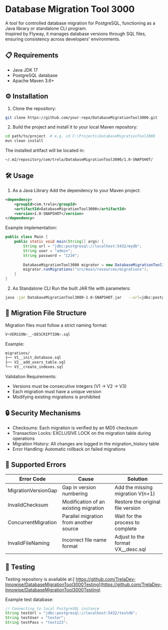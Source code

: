 
# Database Migration Tool 3000

A tool for controlled database migration for PostgreSQL, functioning as a Java library or standalone CLI program.  
Inspired by Flyway, it manages database versions through SQL files, ensuring consistency across developers' environments.

## 📋 Requirements
- Java JDK 17
- PostgreSQL database 
- Apache Maven 3.6+

## ⚙️ Installation
1. Clone the repository:
```bash
git clone https://github.com/your-repo/DatabaseMigrationTool3000.git
```

2. Build the project and install it to your local Maven repository:
```bash
cd path/to/project  # e.g. cd C:\Projects\DatabaseMigrationTool3000
mvn clean install
```

The installed artifact will be located in:
```bash
~/.m2/repository/com/trela/DatabaseMigrationTool3000/1.0-SNAPSHOT/
```

## 🛠️ Usage
1. As a Java Library
Add the dependency to your Maven project:

```xml
<dependency>
    <groupId>com.trela</groupId>
    <artifactId>DatabaseMigrationTool3000</artifactId>
    <version>1.0-SNAPSHOT</version>
</dependency>
```

Example implementation:

```java
public class Main {
    public static void main(String[] args) {
        String url = "jdbc:postgresql://localhost:5432/mydb";
        String user = "admin";
        String password = "1234";
        
        DatabaseMigrationTool3000 migrator = new DatabaseMigrationTool3000(url, user, password);
        migrator.runMigrations("src/main/resources/migrations");
    }
}
```

2. As Standalone CLI
Run the built JAR file with parameters:

```bash
java -jar DatabaseMigrationTool3000-1.0-SNAPSHOT.jar   --url=jdbc:postgresql://localhost:5432/mydb   --username=admin   --password=secret   --directory=/path/to/migrations
```

## 📂 Migration File Structure
Migration files must follow a strict naming format:

```bash
V<VERSION>__<DESCRIPTION>.sql
```

Example:

```bash
migrations/
├── V1__init_database.sql
├── V2__add_users_table.sql
└── V3__create_indexes.sql
```

Validation Requirements:
- Versions must be consecutive integers (V1 → V2 → V3)
- Each migration must have a unique version
- Modifying existing migrations is prohibited

## 🔒 Security Mechanisms
- Checksums: Each migration is verified by an MD5 checksum
- Transaction Locks: EXCLUSIVE LOCK on the migration table during operations
- Migration History: All changes are logged in the migration_history table
- Error Handling: Automatic rollback on failed migrations

## 🚨 Supported Errors
| Error Code        | Cause                         | Solution                                  |
|-------------------|-------------------------------|-------------------------------------------|
| MigrationVersionGap | Gap in version numbering      | Add the missing migration V(n+1)          |
| InvalidChecksum   | Modification of an existing migration | Restore the original file version       |
| ConcurrentMigration | Parallel migration from another source | Wait for the process to complete    |
| InvalidFileNaming | Incorrect file name format    | Adjust to the format VX__desc.sql         |

## 🧪 Testing
Testing repository is available at:[
https://github.com/TrelaDev-Innowise/DatabaseMigrationTool3000Testing](https://github.com/TrelaDev-Innowise/DatabaseMigrationTool3000Testing)

Example test database:

```java
// Connecting to local PostgreSQL instance
String testUrl = "jdbc:postgresql://localhost:5432/testdb";
String testUser = "tester";
String testPass = "test123";
```


